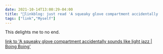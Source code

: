```yaml
---
date: 2021-10-14T13:00:29-04:00
title: "🔗linkblog: just read 'A squeaky glove compartment accidentally sounds like light jazz | Boing Boing'"
tags: ["link","Myself"]
---
```

This delights me to no end.
 
[link to 'A squeaky glove compartment accidentally sounds like light jazz | Boing Boing'](https://boingboing.net/2021/10/14/a-squeaky-glove-compartment-accidentally-sounds-like-light-jazz.html?utm_source=rss)

